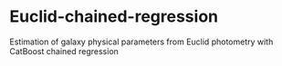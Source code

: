 # Euclid-chained-regression
Estimation of galaxy physical parameters from Euclid photometry with CatBoost chained regression
